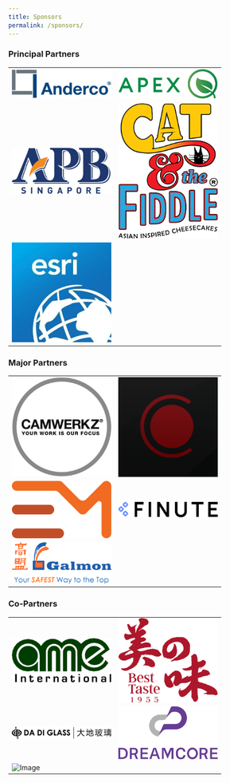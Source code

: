 ```yaml
---
title: Sponsors
permalink: /sponsors/
---
```

<style>
tr img {
		max-width: 200px !important;
	}
	
</style>

### Principal Partners
<table>
    <tbody>
        <tr>
            <td><img src="/images/Anderco.png" alt="Image"></td>
            <td><img src="/images/Apex Q Global.png" alt="Image"></td>
        </tr>
        <tr>
            <td><img src="/images/Asia Pacific Beverages.png" alt="Image"></td>
            <td><img src="/images/Cat & the Fiddle.png" alt="Image"></td>
        </tr>
        <tr>
            <td><img src="/images/Esri.png" alt="Image"></td>
            <td></td>
        </tr>
    </tbody>
</table>


### Major Partners
<table>
    <tbody>
        <tr>
            <td><img src="/images/Camwerkz.png" alt="Image"></td>
            <td><img src="/images/CO Enterprise.png" alt="Image"></td>
        </tr>
        <tr>
            <td><img src="/images/Entree Media.png" alt="Image"></td>
            <td><img src="/images/Finute.png" alt="Image"></td>
        </tr>
        <tr>
            <td><img src="/images/Galmon.png" alt="Image"></td>
            <td></td>
        </tr>
    </tbody>
</table>

### Co-Partners
<table>
    <tbody>
        <tr>
            <td><img src="/images/AME INTERNATIONAL.png" alt="Image"></td>
            <td><img src="/images/Best Taste Impex.png" alt="Image"></td>
        </tr>
        <tr>
            <td><img src="/images/Da Di Glass.png" alt="Image"></td>
            <td><img src="/images/Dreamcore.png" alt="Image"></td>
        </tr>
        <tr>
            <td><img src="/images/GovTech" alt="Image"></td>
            <td></td>
        </tr>
    </tbody>
</table>